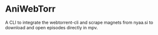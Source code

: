 # AniWebTorr

A CLI to integrate the webtorrent-cli and scrape magnets from nyaa.si 
to download and open episodes directly in mpv.


